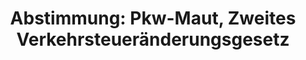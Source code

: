 ---
layout: abstimmung
title: "Abstimmung: Pkw-Maut, Zweites Verkehrsteueränderungsgesetz"
categories:
 - Verkehr
 - Infrastruktur
 - Finanzen
 - Steuer
tags:
 - PKW
 - Maut
 - Straßennetz
 - Vignette
abstimmung:
 legislaturperiode: 18
 bundestagssitzung: 98
 abstimmung: 5
links:
 - title: https://www.bundestag.de/parlament/plenum/abstimmung/abstimmung?id=336
   url: https://www.bundestag.de/parlament/plenum/abstimmung/abstimmung?id=336
 - title: http://www.abgeordnetenwatch.de/pkw_maut-1105-720.html
   url: http://www.abgeordnetenwatch.de/pkw_maut-1105-720.html
data:
 - title: Abstimmungsergebnis 20150327_5-data.pdf
   url: /res/abstimmungsliste/20150327_5-data.pdf
 - title: Abstimmungsergebnis 20150327_5_xls-data.csv
   url: /res/abstimmungsliste/analyses/20150327_5_xls-data.csv
documents:
 - title: Drucksache 18/03991.pdf
   url: http://dip21.bundestag.de/dip21/btd/18/039/1803991.pdf
   local: /res/abstimmungsdaten/018-098-05/1803991.pdf
 - title: Drucksache 18/04448.pdf
   url: http://dip21.bundestag.de/dip21/btd/18/044/1804448.pdf
   local: /res/abstimmungsdaten/018-098-05/1804448.pdf
preview: |
     Deutscher Bundestag
    
     98. Sitzung des Deutschen Bundestages
     am Freitag, 27.März 2015
    
     Endgültiges Ergebnis der Namentlichen Abstimmung Nr. 5
    
     Gesetzentwurf der Bundesregierung
     Entwurf eines Zweiten Verkehrsteueränderungsgesetzes (VerkehrStÄndG 2)
     Drucksachen 18/3991 und 18/4448
    
     Abgegebene Stimmen insgesamt:
    
     565
    
     Nicht abgegebene Stimmen:
     Ja-Stimmen:
    
     66
     437
    
     Nein-Stimmen:
    
     116
    
     Enthaltungen:
    
     12
    
     Ungültige:
    
     Berlin, den 27.03.2015
    
     0
    
     Beginn: 12:07
     Ende: 12:09
---